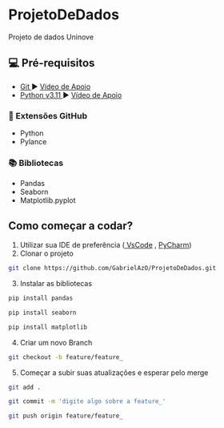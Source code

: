 # ProjetoDeDados
Projeto de dados Uninove


## 💻 Pré-requisitos

* <a href= "https://git-scm.com/downloads"> Git </a> :arrow_forward: <a href= "https://www.youtube.com/watch?v=Am46OOLgV4s"> Vídeo de Apoio </a> 
* <a href= "https://www.python.org/downloads/"> Python v3.11 </a> :arrow_forward: <a href= "https://www.youtube.com/watch?v=eaFJwQRUE4k"> Vídeo de Apoio </a> 

### :twisted_rightwards_arrows: Extensões GitHub

* Python
* Pylance
### :books: Bibliotecas

* Pandas
* Seaborn
* Matplotlib.pyplot


## Como começar a codar?

1. Utilizar sua IDE de preferência (<a href="https://code.visualstudio.com/download/"> VsCode</a> , <a href="https://www.jetbrains.com/pycharm/"> PyCharm</a>)
2. Clonar o projeto
```sh
git clone https://github.com/GabrielAzO/ProjetoDeDados.git
```
3. Instalar as bibliotecas
```sh
pip install pandas
```

```sh
pip install seaborn
```
```sh
pip install matplotlib  
```

4. Criar um novo Branch 
```sh
git checkout -b feature/feature_
```

5. Começar a subir suas atualizações e esperar pelo merge
```sh
git add . 
```
```sh
git commit -m 'digite algo sobre a feature_' 
```
```sh
git push origin feature/feature_
```
